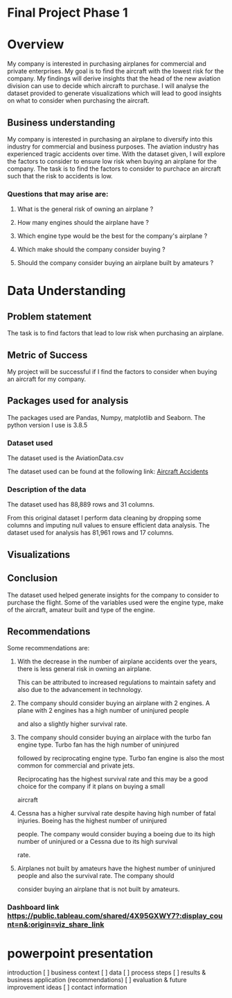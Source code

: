 # Final Project Phase 1

# Overview

My company is interested in purchasing airplanes for commercial and private enterprises. My goal is to find the aircraft with the lowest risk for the company. My findings will derive insights that the head of the new aviation division can use to decide which aircraft to purchase. I will analyse the dataset provided to generate visualizations which will lead to good insights on what to consider when purchasing the aircraft.

## Business understanding

My company is interested in purchasing an airplane to diversify into this industry for commercial and business purposes. The aviation industry has experienced tragic accidents over time. With the dataset given, I will explore the factors to consider to ensure low risk when buying an airplane for the company. The task is to find the factors to consider to purchace an aircraft such that the risk to accidents is low.

### Questions that may arise are:

1. What is the general risk of owning an airplane ?

2. How many engines should the airplane have ?

3. Which engine type would be the best for the company's airplane ?

4. Which make should the company consider buying ?

5. Should the company consider buying an airplane built by amateurs ?


# Data Understanding

## Problem statement

The task is to find factors that lead to low risk when purchasing an airplane.

## Metric of Success

My project will be successful if I find the factors to consider when buying an aircraft for my company.

## Packages used for analysis

The packages used are Pandas, Numpy, matplotlib and Seaborn. The python version I use is 3.8.5

### Dataset used 

The dataset used is the AviationData.csv

The dataset used can be found at the following link: <a href="https://www.kaggle.com/datasets/khsamaha/aviation-accident-database-synopses" target="_blank">Aircraft Accidents</a>

### Description of the data

The dataset used has 88,889 rows and 31 columns.

From this original dataset I perform data cleaning by dropping some columns and imputing null values to ensure efficient data analysis. The dataset used for analysis has 81,961 rows and 17 columns.

## Visualizations


## Conclusion

The dataset used helped generate insights for the company to consider to purchase the flight. Some of the variables used were the engine type, make of the aircraft, amateur built and type of the engine.

## Recommendations

Some recommendations are:

1. With the decrease in the number of airplane accidents over the years, there is less general risk in owning an airplane. 

    This can be attributed to increased regulations to maintain safety and also due to the advancement in technology.

2. The company should consider buying an airplane with 2 engines. A plane with 2 engines has a high number of uninjured people 

    and also a slightly higher survival rate.

3. The company should consider buying an airplace with the turbo fan engine type. Turbo fan has the high number of uninjured 

    followed by reciprocating engine type. Turbo fan engine is also the most common for commercial and private jets. 

    Reciprocating has the highest survival rate and this may be  a good choice for the company if it plans on buying a small 

    aircraft

4. Cessna has a higher survival rate despite having high number of fatal injuries. Boeing has the highest number of uninjured 

    people. The company would consider buying a boeing due to its high number of uninjured or a Cessna due to its high survival 

    rate.

5. Airplanes not built by amateurs have the highest number of uninjured people and also the survival rate. The company should 

    consider buying an airplane that is not built by amateurs.



### Dashboard link https://public.tableau.com/shared/4X95GXWY7?:display_count=n&:origin=viz_share_link

# powerpoint presentation

introduction
[ ] business context
[ ] data
[ ] process steps
[ ] results & business application (recommendations)
[ ] evaluation & future improvement ideas
[ ] contact information

